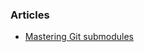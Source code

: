 ### Articles

- [Mastering Git submodules](https://medium.com/@porteneuve/mastering-git-submodules-34c65e940407#.gl7abwopr)
